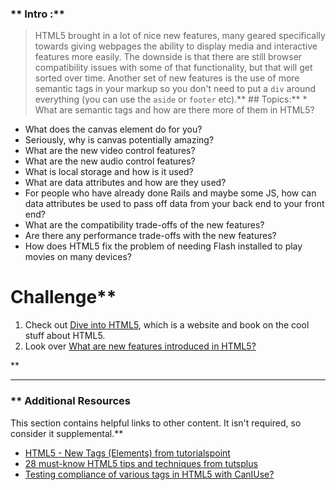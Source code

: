 ### ** Intro :** 
>HTML5 brought in a lot of nice new features, many geared specifically towards giving webpages the ability to display media and interactive features more easily.  The downside is that there are still browser compatibility issues with some of that functionality, but that will get sorted over time.  Another set of new features is the use of more semantic tags in your markup so you don't need to put a `div` around everything (you can use the `aside` or `footer` etc).** ## Topics:** * What are semantic tags and how are there more of them in HTML5?
* What does the canvas element do for you?
* Seriously, why is canvas potentially amazing?
* What are the new video control features?
* What are the new audio control features?
* What is local storage and how is it used?
* What are data attributes and how are they used?
* For people who have already done Rails and maybe some JS, how can data attributes be used to pass off data from your back end to your front end?
* What are the compatibility trade-offs of the new features?
* Are there any performance trade-offs with the new features?
* How does HTML5 fix the problem of needing Flash installed to play movies on many devices?
# Challenge** <div class="lesson-content__panel" markdown="1">
1. Check out [Dive into HTML5](http://diveintohtml5.it/), which is a website and book on the cool stuff about HTML5.
2. Look over [What are new features introduced in HTML5?](https://developer-interview.com/p/html-css/what-are-new-features-introduced-in-html5-57)
</div>** 

---


### ** Additional Resources
This section contains helpful links to other content. It isn't required, so consider it supplemental.** 

* [HTML5 - New Tags (Elements) from tutorialspoint](https://www.tutorialspoint.com/html5/html5_new_tags.htm)
* [28 must-know HTML5 tips and techniques from tutsplus](https://code.tutsplus.com/tutorials/28-html5-features-tips-and-techniques-you-must-know--net-13520)
* [Testing compliance of various tags in HTML5 with CanIUse?](http://caniuse.com)
